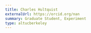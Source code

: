 ```yaml
---
title: Charles Hultquist
externalUrl: https://orcid.org/nan
summary: Graduate Student, Experiment
type: altucberkeley
---
```

